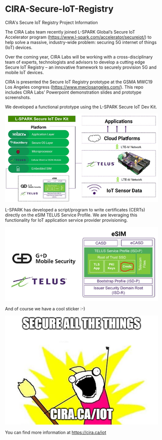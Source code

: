 # CIRA-Secure-IoT-Registry
CIRA's Secure IoT Registry Project Information

The CIRA Labs team recently joined L-SPARK Global’s Secure IoT Accelerator program (https://www.l-spark.com/accelerator/secureiot/) to help solve a massive, industry-wide problem: securing 5G internet of things (IoT) devices.

Over the coming year, CIRA Labs will be working with a cross-disciplinary team of experts, technologists and advisors to develop a cutting edge Secure IoT Registry – an innovative framework to securely provision 5G and mobile IoT devices.

CIRA is presented the Secure IoT Registry prototype at the GSMA MWC19 Los Angeles congress (https://www.mwclosangeles.com/).  This repo includes CIRA Labs' Powerpoint demonstration slides and prototype screenshots.

We developed a functional prototype using the L-SPARK Secure IoT Dev Kit. 

![L-SPARK Secure IoT DEv Kit](/images/LSPARKDEVKIT.jpg)

L-SPARK has developed a script/program to write certificates (CERTs) directly on the eSIM TELUS Service Profile. We are leveraging this functionality for IoT application service provider provisioning. 

![L-SPARK Secure IoT DEv Kit](images/eSIM.JPG)

And of course we have a cool sticker :-)

![CIRA Secure all the things](/images/iot-sticker_191010.jpg)

You can find more information at https://cira.ca/iot
